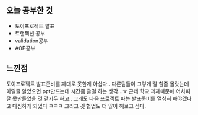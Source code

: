 ## 오늘 공부한 것

- 토이프로젝트 발표
- 트랜잭션 공부
- validation공부
- AOP공부


## 느낀점

토이프로젝트 발표준비를 제대로 못한게 아쉽다.. 다른팀들이 그렇게 잘 할줄 몰랐는데 이럴줄 알았으면 ppt만드는데 시간좀 쓸걸 하는 생각...ㅠ 근데 학교 과제때문에 어차피 잘 못만들었을 것 같기두 하고.. 그래도 다음 프로젝트 때는 발표준비를 열심히 해야겠다고 다짐하게 되었다 ㅋㅋㅋ 그리고 깃 협업도 더 많이 해보고 싶다. 
